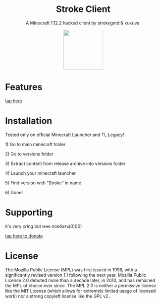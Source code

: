 <h1 align="center">Stroke Client</h1>
<p align="center">A Minecraft 1.12.2 hacked client by strokegmd &amp; kukuva.</p>
<p align="center">
  <img src="https://cdn.discordapp.com/attachments/1180861360653996073/1188560327529472111/icon.png?ex=659af810&is=65888310&hm=b8ec13c9a54538e4d4d2bd92f9f963d6af24a060f58fb486be1e3a061526c5c7" width="128" height="128">
</p>
<h1>Features</h1>
<a href="features.md">tap here</a>
<h1>Installation</h1>
<p>Tested only on official Minecraft Launcher and TL Legacy!</p>
<p>1) Go to main minecraft folder</p>
<p>2) Go to versions folder</p>
<p>3) Extract content from release archive into versions folder</p>
<p>4) Launch your minecraft launcher</p>
<p>5) Find version with "Stroke" in name</p>
<p>6) Done!</p>
<h1>Supporting</h1>
<p>it's very cring but мне поебать)0)00)</p>
<a href="https://www.donationalerts.com/r/strokedevv">tap here to donate</a>
<h1>License</h1>
<p>The Mozilla Public License (MPL) was first issued in 1998, with a significantly revised version 1.1 following the next year. Mozilla Public License 2.0 debuted more than a decade later, in 2010, and has remained the MPL of choice ever since. The MPL 2.0 is neither a permissive license like the MIT License (which allows for extremely limited usage of licensed work) nor a strong copyleft license like the GPL v2..</p>
